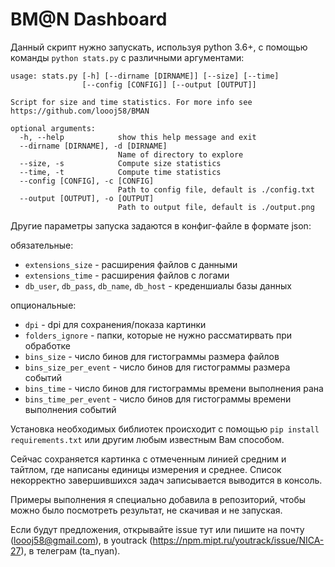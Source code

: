 # BM@N Dashboard

Данный скрипт нужно запускать, используя python 3.6+, с помощью команды `python stats.py` с различными аргументами:

```
usage: stats.py [-h] [--dirname [DIRNAME]] [--size] [--time]
                [--config [CONFIG]] [--output [OUTPUT]]

Script for size and time statistics. For more info see
https://github.com/loooj58/BMAN

optional arguments:
  -h, --help            show this help message and exit
  --dirname [DIRNAME], -d [DIRNAME]
                        Name of directory to explore
  --size, -s            Compute size statistics
  --time, -t            Compute time statistics
  --config [CONFIG], -c [CONFIG]
                        Path to config file, default is ./config.txt
  --output [OUTPUT], -o [OUTPUT]
                        Path to output file, default is ./output.png
```

Другие параметры запуска задаются в конфиг-файле в формате json:

обязательные:
* `extensions_size` - расширения файлов с данными
* `extensions_time` - расширения файлов с логами
* `db_user`, `db_pass`, `db_name`, `db_host` - креденшиалы базы данных

опциональные:
* `dpi` - dpi для сохранения/показа картинки
* `folders_ignore` - папки, которые не нужно рассматирвать при обработке
* `bins_size` - число бинов для гистограммы размера файлов
* `bins_size_per_event` - число бинов для гистограммы размера событий
* `bins_time` - число бинов для гистограммы времени выполнения рана
* `bins_time_per_event` - число бинов для гистограммы времени выполнения событий


Установка необходимых библиотек происходит с помощью `pip install requirements.txt` или другим любым известным Вам способом.

Сейчас сохраняется картинка с отмеченным линией средним и тайтлом, где написаны единицы измерения и среднее. Список некорректно завершившихся задач записывается выводится в консоль.

Примеры выполнения я специально добавила в репозиторий, чтобы можно было посмотреть результат, не скачивая и не запуская.

Если будут предложения, открывайте issue тут или пишите на почту (loooj58@gmail.com), в youtrack (https://npm.mipt.ru/youtrack/issue/NICA-27), в телеграм (ta_nyan).
